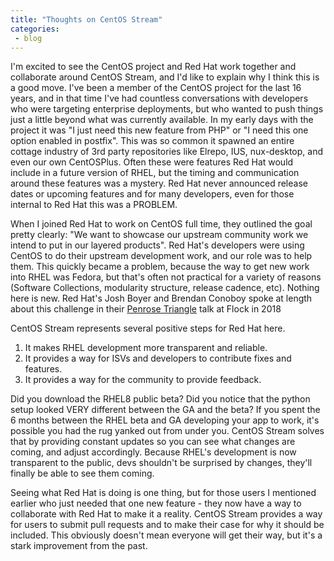 ```yaml
---
title: "Thoughts on CentOS Stream"
categories:
 - blog
---
```


I'm excited to see the CentOS project and Red Hat work together and collaborate around CentOS Stream, and I'd like to explain why I think this is a good move. I've been a member of the CentOS project for the last 16 years, and in that time I've had countless conversations with developers who were targeting enterprise deployments, but who wanted to push things just a little beyond what was currently available. In my early days with the project it was "I just need this new feature from PHP" or "I need this one option enabled in postfix". This was so common it spawned an entire cottage industry of 3rd party repositories like Elrepo, IUS, nux-desktop, and even our own CentOSPlus. Often these were features Red Hat would include in a future version of RHEL, but the timing and communication around these features was a mystery. Red Hat never announced release dates or upcoming features and for many developers, even for those internal to Red Hat this was a PROBLEM.

When I joined Red Hat to work on CentOS full time, they outlined the goal pretty clearly: "We want to showcase our upstream community work we intend to put in our layered products". Red Hat's developers were using CentOS to do their upstream development work, and our role was to help them. This quickly became a problem, because the way to get new work into RHEL was Fedora, but that's often not practical for a variety of reasons (Software Collections, modularity structure, release cadence, etc). Nothing here is new. Red Hat's Josh Boyer and Brendan Conoboy spoke at length about this challenge in their [Penrose Triangle](https://youtu.be/1JmgOkEznjw) talk at Flock in 2018

CentOS Stream represents several positive steps for Red Hat here.

 1. It makes RHEL development more transparent and reliable.
 2. It provides a way for ISVs and developers to contribute fixes and features.
 3. It provides a way for the community to provide feedback.

Did you download the RHEL8 public beta? Did you notice that the python setup looked VERY different between the GA and the beta? If you spent the 6 months between the RHEL beta and GA developing your app to work, it's possible you had the rug yanked out from under you. CentOS Stream solves that by providing constant updates so you can see what changes are coming, and adjust accordingly. Because RHEL's development is now transparent to the public, devs shouldn't be surprised by changes, they'll finally be able to see them coming.

Seeing what Red Hat is doing is one thing, but for those users I mentioned earlier who just needed that one new feature - they now have a way to collaborate with Red Hat to make it a reality. CentOS Stream provides a way for users to submit pull requests and to make their case for why it should be included. This obviously doesn't mean everyone will get their way, but it's a stark improvement from the past.

